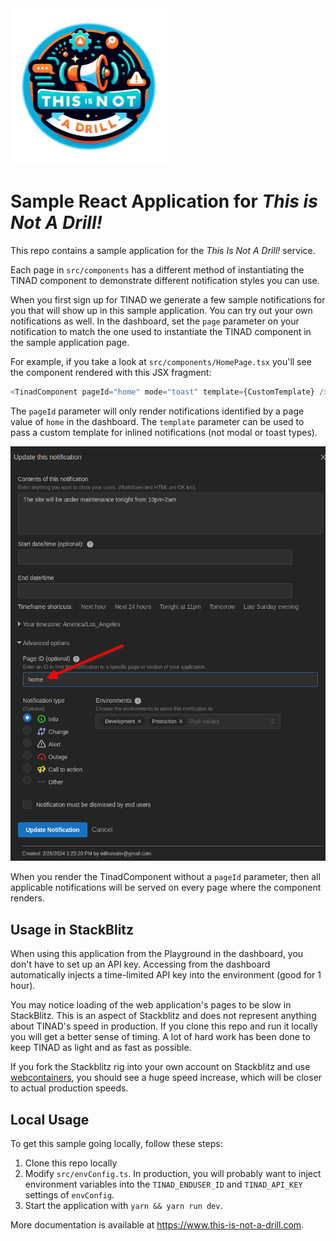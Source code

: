 <img src="./public/ThisIsNotADrill_cutout.png" width="250" height="250">

# Sample React Application for _This is Not A Drill!_

This repo contains a sample application for the _This Is Not A Drill!_
service.  

Each page in `src/components` has a different method of instantiating
the TINAD component to demonstrate different notification styles you
can use.

When you first sign up for TINAD we generate a few sample
notifications for you that will show up in this sample
application. You can try out your own notifications as well.  In the
dashboard, set the `page` parameter on your notification to match the
one used to instantiate the TINAD component in the sample application
page.

For example, if you take a look at `src/components/HomePage.tsx`
you'll see the component rendered with this JSX fragment:

``` javascript
<TinadComponent pageId="home" mode="toast" template={CustomTemplate} />
```

The `pageId` parameter will only render notifications identified by a
page value of `home` in the dashboard.  The `template` parameter can
be used to pass a custom template for inlined notifications (not modal
or toast types).

<img src="./public/CreateNewNotifPageId.png">

When you render the TinadComponent without a `pageId` parameter, then
all applicable notifications will be served on every page where the
component renders.

## Usage in StackBlitz

When using this application from the Playground in the dashboard, you
don't have to set up an API key. Accessing from the dashboard
automatically injects a time-limited API key into the environment
(good for 1 hour).

You may notice loading of the web application's pages to be slow in
StackBlitz. This is an aspect of Stackblitz and does not represent
anything about TINAD's speed in production. If you clone this repo and
run it locally you will get a better sense of timing. A lot of hard
work has been done to keep TINAD as light and as fast as possible.

If you fork the Stackblitz rig into your own account on Stackblitz and
use <a
href="https://blog.stackblitz.com/posts/introducing-webcontainers/">webcontainers</a>,
you should see a huge speed increase, which will be closer to actual
production speeds.

## Local Usage

To get this sample going locally, follow these steps:

1. Clone this repo locally
1. Modify `src/envConfig.ts`. In production, you will probably want to
   inject environment variables into the `TINAD_ENDUSER_ID` and
   `TINAD_API_KEY` settings of `envConfig`.
1. Start the application with `yarn && yarn run dev`.


More documentation is available at https://www.this-is-not-a-drill.com.
